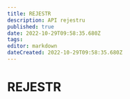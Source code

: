 ```yaml
---
title: REJESTR
description: API rejestru
published: true
date: 2022-10-29T09:58:35.680Z
tags: 
editor: markdown
dateCreated: 2022-10-29T09:58:35.680Z
---
```


# REJESTR